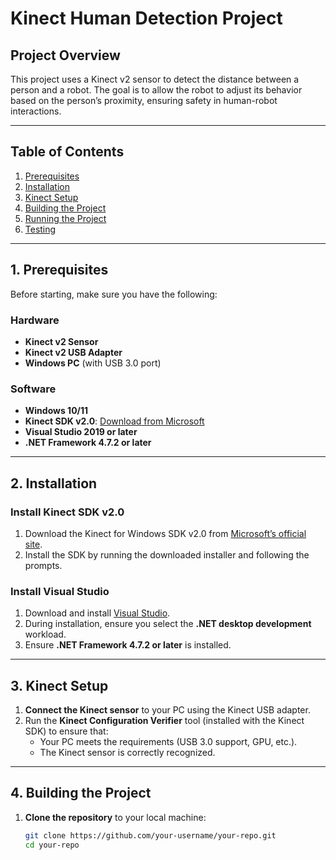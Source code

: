 # Kinect Human Detection Project

## Project Overview
This project uses a Kinect v2 sensor to detect the distance between a person and a robot. The goal is to allow the robot to adjust its behavior based on the person’s proximity, ensuring safety in human-robot interactions.

---

## Table of Contents
1. [Prerequisites](#prerequisites)
2. [Installation](#installation)
3. [Kinect Setup](#kinect-setup)
4. [Building the Project](#building-the-project)
5. [Running the Project](#running-the-project)
6. [Testing](#testing)

---

## 1. Prerequisites

Before starting, make sure you have the following:

### Hardware
- **Kinect v2 Sensor**
- **Kinect v2 USB Adapter**
- **Windows PC** (with USB 3.0 port)

### Software
- **Windows 10/11**
- **Kinect SDK v2.0**: [Download from Microsoft](https://www.microsoft.com/en-us/download/details.aspx?id=44561)
- **Visual Studio 2019 or later**
- **.NET Framework 4.7.2 or later**

---

## 2. Installation

### Install Kinect SDK v2.0
1. Download the Kinect for Windows SDK v2.0 from [Microsoft’s official site](https://www.microsoft.com/en-us/download/details.aspx?id=44561).
2. Install the SDK by running the downloaded installer and following the prompts.

### Install Visual Studio
1. Download and install [Visual Studio](https://visualstudio.microsoft.com/downloads/).
2. During installation, ensure you select the **.NET desktop development** workload.
3. Ensure **.NET Framework 4.7.2 or later** is installed.

---

## 3. Kinect Setup

1. **Connect the Kinect sensor** to your PC using the Kinect USB adapter.
2. Run the **Kinect Configuration Verifier** tool (installed with the Kinect SDK) to ensure that:
   - Your PC meets the requirements (USB 3.0 support, GPU, etc.).
   - The Kinect sensor is correctly recognized.

---

## 4. Building the Project

1. **Clone the repository** to your local machine:
   ```bash
   git clone https://github.com/your-username/your-repo.git
   cd your-repo
